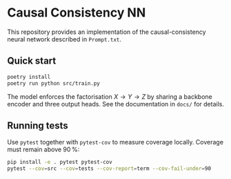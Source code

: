# Causal Consistency NN

This repository provides an implementation of the causal-consistency neural network described in `Prompt.txt`.

## Quick start

```bash
poetry install
poetry run python src/train.py
```

The model enforces the factorisation $X \to Y \to Z$ by sharing a backbone encoder and three output heads. See the documentation in `docs/` for details.

## Running tests

Use `pytest` together with `pytest-cov` to measure coverage locally. Coverage must remain above 90 %:

```bash
pip install -e . pytest pytest-cov
pytest --cov=src --cov=tests --cov-report=term --cov-fail-under=90
```
